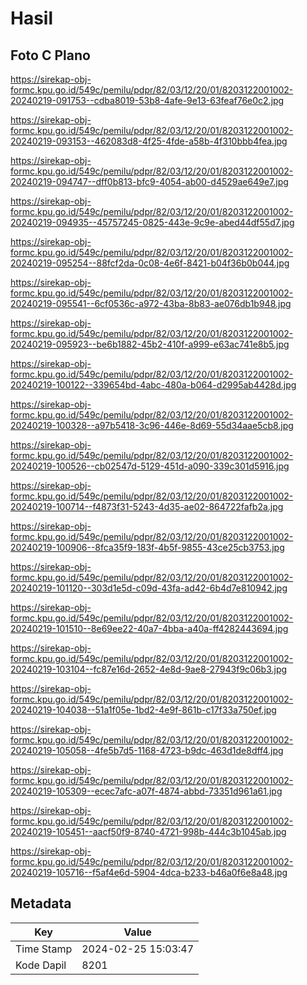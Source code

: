 # Hasil

## Foto C Plano

https://sirekap-obj-formc.kpu.go.id/549c/pemilu/pdpr/82/03/12/20/01/8203122001002-20240219-091753--cdba8019-53b8-4afe-9e13-63feaf76e0c2.jpg

https://sirekap-obj-formc.kpu.go.id/549c/pemilu/pdpr/82/03/12/20/01/8203122001002-20240219-093153--462083d8-4f25-4fde-a58b-4f310bbb4fea.jpg

https://sirekap-obj-formc.kpu.go.id/549c/pemilu/pdpr/82/03/12/20/01/8203122001002-20240219-094747--dff0b813-bfc9-4054-ab00-d4529ae649e7.jpg

https://sirekap-obj-formc.kpu.go.id/549c/pemilu/pdpr/82/03/12/20/01/8203122001002-20240219-094935--45757245-0825-443e-9c9e-abed44df55d7.jpg

https://sirekap-obj-formc.kpu.go.id/549c/pemilu/pdpr/82/03/12/20/01/8203122001002-20240219-095254--88fcf2da-0c08-4e6f-8421-b04f36b0b044.jpg

https://sirekap-obj-formc.kpu.go.id/549c/pemilu/pdpr/82/03/12/20/01/8203122001002-20240219-095541--6cf0536c-a972-43ba-8b83-ae076db1b948.jpg

https://sirekap-obj-formc.kpu.go.id/549c/pemilu/pdpr/82/03/12/20/01/8203122001002-20240219-095923--be6b1882-45b2-410f-a999-e63ac741e8b5.jpg

https://sirekap-obj-formc.kpu.go.id/549c/pemilu/pdpr/82/03/12/20/01/8203122001002-20240219-100122--339654bd-4abc-480a-b064-d2995ab4428d.jpg

https://sirekap-obj-formc.kpu.go.id/549c/pemilu/pdpr/82/03/12/20/01/8203122001002-20240219-100328--a97b5418-3c96-446e-8d69-55d34aae5cb8.jpg

https://sirekap-obj-formc.kpu.go.id/549c/pemilu/pdpr/82/03/12/20/01/8203122001002-20240219-100526--cb02547d-5129-451d-a090-339c301d5916.jpg

https://sirekap-obj-formc.kpu.go.id/549c/pemilu/pdpr/82/03/12/20/01/8203122001002-20240219-100714--f4873f31-5243-4d35-ae02-864722fafb2a.jpg

https://sirekap-obj-formc.kpu.go.id/549c/pemilu/pdpr/82/03/12/20/01/8203122001002-20240219-100906--8fca35f9-183f-4b5f-9855-43ce25cb3753.jpg

https://sirekap-obj-formc.kpu.go.id/549c/pemilu/pdpr/82/03/12/20/01/8203122001002-20240219-101120--303d1e5d-c09d-43fa-ad42-6b4d7e810942.jpg

https://sirekap-obj-formc.kpu.go.id/549c/pemilu/pdpr/82/03/12/20/01/8203122001002-20240219-101510--8e69ee22-40a7-4bba-a40a-ff4282443694.jpg

https://sirekap-obj-formc.kpu.go.id/549c/pemilu/pdpr/82/03/12/20/01/8203122001002-20240219-103104--fc87e16d-2652-4e8d-9ae8-27943f9c06b3.jpg

https://sirekap-obj-formc.kpu.go.id/549c/pemilu/pdpr/82/03/12/20/01/8203122001002-20240219-104038--51a1f05e-1bd2-4e9f-861b-c17f33a750ef.jpg

https://sirekap-obj-formc.kpu.go.id/549c/pemilu/pdpr/82/03/12/20/01/8203122001002-20240219-105058--4fe5b7d5-1168-4723-b9dc-463d1de8dff4.jpg

https://sirekap-obj-formc.kpu.go.id/549c/pemilu/pdpr/82/03/12/20/01/8203122001002-20240219-105309--ecec7afc-a07f-4874-abbd-73351d961a61.jpg

https://sirekap-obj-formc.kpu.go.id/549c/pemilu/pdpr/82/03/12/20/01/8203122001002-20240219-105451--aacf50f9-8740-4721-998b-444c3b1045ab.jpg

https://sirekap-obj-formc.kpu.go.id/549c/pemilu/pdpr/82/03/12/20/01/8203122001002-20240219-105716--f5af4e6d-5904-4dca-b233-b46a0f6e8a48.jpg


## Metadata

| Key        | Value               |
| ---------- | ------------------- |
| Time Stamp | 2024-02-25 15:03:47 |
| Kode Dapil | 8201                |



